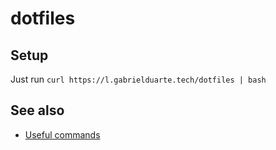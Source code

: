 # dotfiles

## Setup

Just run `curl https://l.gabrielduarte.tech/dotfiles | bash`

## See also

- [Useful commands](Useful%20commands.md)